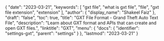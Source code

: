 {
  "date": "2023-03-21",
  "keywords": [
    "gxt file",
    "what is gxt file",
    "file",
    "gxt file extension",
    "extension"
  ],
  "author": {
    "display_name": "Shakeel Faiz"
  },
  "draft": "false",
  "toc": true,
  "title": "GXT File Format - Grand Theft Auto Text File",
  "description": "Learn about GXT format and APIs that can create and open GXT files.",
  "linktitle": "GXT",
  "menu": {
    "docs": {
      "identifier": "settings-gxt",
      "parent": "settings"
    }
  },
  "lastmod": "2023-03-21"
}
